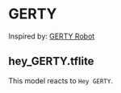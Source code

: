 # GERTY

Inspired by: [GERTY Robot](https://en.wikipedia.org/wiki/Moon_(2009_film))

## hey_GERTY.tflite

This model reacts to `Hey GERTY`.
